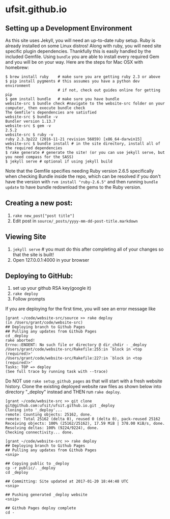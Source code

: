 ufsit.github.io
=================

## Setting up a Development Environment
As this site uses Jekyll, you will need an up-to-date ruby setup. Ruby is already installed on some Linux distros! Along with ruby, you will need site specific plugin dependencies. Thankfully this is easily handled by the included Gemfile. Using `bundle` you are able to install every required Gem and you will be on your way. Here are the steps for Mac OSX with homebrew:

```
$ brew install ruby    # make sure you are getting ruby 2.3 or above
$ pip install pygments # this assumes you have a python dev environment
                       # if not, check out guides online for getting pip
$ gem install bundle   # make sure you have bundle
website-src $ bundle check #navigate to the website-src folder on your computer, then execute bundle check
The Gemfile's dependencies are satisfied
website-src $ bundle -v
Bundler version 1.13.7
website-src $ gem -v
2.5.2
website-src $ ruby -v
ruby 2.3.3p222 (2016-11-21 revision 56859) [x86_64-darwin15]
website-src $ bundle install # in the site directory, install all of the required dependencies
$ rake generate # generate the site! (or you can use jekyll serve, but you need compass for the SASS)
$ jekyll serve # optional if using jekyll build
```
Note that the Gemfile specifies needing Ruby version 2.6.5 specifically when checking Bundle inside the repo, which can be resolved if you don't have the version with `rvm install "ruby-2.6.5"` and then running `bundle update` to have bundle redownload the gems to the Ruby version.
## Creating a new post:

1. `rake new_post["post title"]`
2. Edit post in `source/_posts/yyyy-mm-dd-post-title.markdown`

## Viewing Site

1. `jekyll serve` # you must do this after completing all of your changes so that the site is built!
2. Open 127.0.0.1:4000 in your browser

## Deploying to GitHub:
1. set up your github RSA key(google it)
2. `rake deploy`
3. Follow prompts

If you are deploying for the first time, you will see an error message like
```
[grant ~/code/website-src/source >> rake deploy
(in /Users/grant/code/website-src)
## Deploying branch to Github Pages
## Pulling any updates from Github Pages
cd _deploy
rake aborted!
Errno::ENOENT: No such file or directory @ dir_chdir - _deploy
/Users/grant/code/website-src/Rakefile:255:in `block in <top (required)>'
/Users/grant/code/website-src/Rakefile:227:in `block in <top (required)>'
Tasks: TOP => deploy
(See full trace by running task with --trace)
```
Do NOT use `rake setup_github_pages` as that will start with a fresh website history. Clone the existing deployed website raw files as shown below into directory "\_deploy" instead and THEN run `rake deploy`.
```
[grant ~/code/website-src >> git clone git@github.com:ufsit/ufsit.github.io.git _deploy
Cloning into '_deploy'...
remote: Counting objects: 25162, done.
remote: Total 25162 (delta 0), reused 0 (delta 0), pack-reused 25162
Receiving objects: 100% (25162/25162), 17.59 MiB | 378.00 KiB/s, done.
Resolving deltas: 100% (9224/9224), done.
Checking connectivity... done.

[grant ~/code/website-src >> rake deploy
## Deploying branch to Github Pages
## Pulling any updates from Github Pages
<snip>

## Copying public to _deploy
cp -r public/. _deploy
cd _deploy

## Committing: Site updated at 2017-01-20 18:44:48 UTC
<snip>

## Pushing generated _deploy website
<snip>

## Github Pages deploy complete
cd -
```
